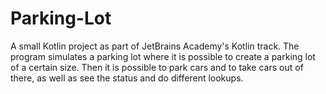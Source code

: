 # Parking-Lot
A small Kotlin project as part of JetBrains Academy's Kotlin track. The program simulates a parking lot where it is possible to create a parking lot of a certain size. Then it is possible to park cars and to take cars out of there, as well as see the status and do different lookups. 
